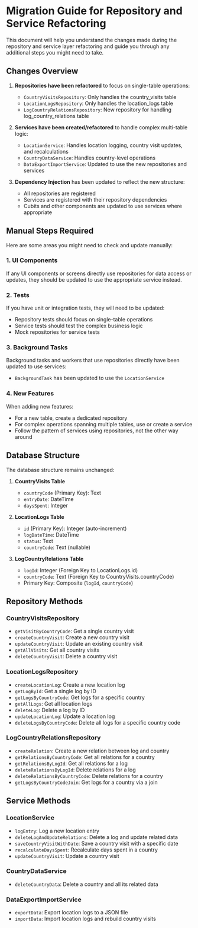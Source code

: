 # Migration Guide for Repository and Service Refactoring

This document will help you understand the changes made during the repository and service layer refactoring and guide you through any additional steps you might need to take.

## Changes Overview

1. **Repositories have been refactored** to focus on single-table operations:
   - `CountryVisitsRepository`: Only handles the country_visits table
   - `LocationLogsRepository`: Only handles the location_logs table
   - `LogCountryRelationsRepository`: New repository for handling log_country_relations table

2. **Services have been created/refactored** to handle complex multi-table logic:
   - `LocationService`: Handles location logging, country visit updates, and recalculations
   - `CountryDataService`: Handles country-level operations
   - `DataExportImportService`: Updated to use the new repositories and services

3. **Dependency Injection** has been updated to reflect the new structure:
   - All repositories are registered
   - Services are registered with their repository dependencies
   - Cubits and other components are updated to use services where appropriate

## Manual Steps Required

Here are some areas you might need to check and update manually:

### 1. UI Components

If any UI components or screens directly use repositories for data access or updates, they should be updated to use the appropriate service instead.

### 2. Tests

If you have unit or integration tests, they will need to be updated:
- Repository tests should focus on single-table operations
- Service tests should test the complex business logic
- Mock repositories for service tests

### 3. Background Tasks

Background tasks and workers that use repositories directly have been updated to use services:
- `BackgroundTask` has been updated to use the `LocationService`

### 4. New Features

When adding new features:
- For a new table, create a dedicated repository
- For complex operations spanning multiple tables, use or create a service
- Follow the pattern of services using repositories, not the other way around

## Database Structure

The database structure remains unchanged:

1. **CountryVisits Table**
   - `countryCode` (Primary Key): Text
   - `entryDate`: DateTime
   - `daysSpent`: Integer

2. **LocationLogs Table**
   - `id` (Primary Key): Integer (auto-increment)
   - `logDateTime`: DateTime
   - `status`: Text
   - `countryCode`: Text (nullable)

3. **LogCountryRelations Table**
   - `logId`: Integer (Foreign Key to LocationLogs.id)
   - `countryCode`: Text (Foreign Key to CountryVisits.countryCode)
   - Primary Key: Composite (`logId`, `countryCode`)

## Repository Methods

### CountryVisitsRepository
- `getVisitByCountryCode`: Get a single country visit
- `createCountryVisit`: Create a new country visit
- `updateCountryVisit`: Update an existing country visit
- `getAllVisits`: Get all country visits
- `deleteCountryVisit`: Delete a country visit

### LocationLogsRepository
- `createLocationLog`: Create a new location log
- `getLogById`: Get a single log by ID
- `getLogsByCountryCode`: Get logs for a specific country
- `getAllLogs`: Get all location logs
- `deleteLog`: Delete a log by ID
- `updateLocationLog`: Update a location log
- `deleteLogsByCountryCode`: Delete all logs for a specific country code

### LogCountryRelationsRepository
- `createRelation`: Create a new relation between log and country
- `getRelationsByCountryCode`: Get all relations for a country
- `getRelationsByLogId`: Get all relations for a log
- `deleteRelationsByLogId`: Delete relations for a log
- `deleteRelationsByCountryCode`: Delete relations for a country
- `getLogsByCountryCodeJoin`: Get logs for a country via a join

## Service Methods

### LocationService
- `logEntry`: Log a new location entry
- `deleteLogAndUpdateRelations`: Delete a log and update related data
- `saveCountryVisitWithDate`: Save a country visit with a specific date
- `recalculateDaysSpent`: Recalculate days spent in a country
- `updateCountryVisit`: Update a country visit

### CountryDataService
- `deleteCountryData`: Delete a country and all its related data

### DataExportImportService
- `exportData`: Export location logs to a JSON file
- `importData`: Import location logs and rebuild country visits 